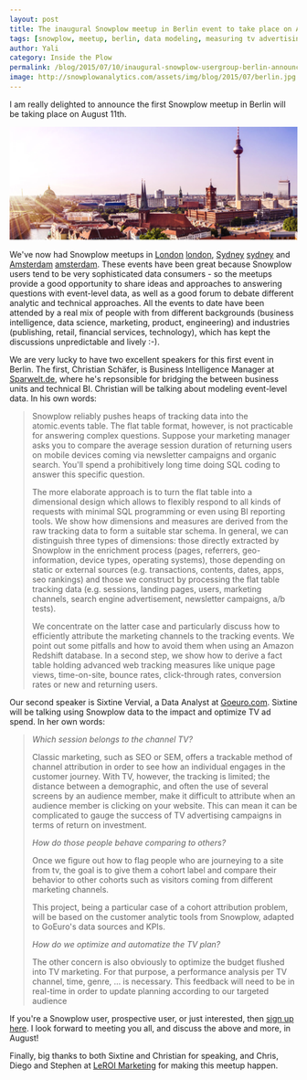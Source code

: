 ```yaml
---
layout: post
title: The inaugural Snowplow meetup in Berlin event to take place on August 11
tags: [snowplow, meetup, berlin, data modeling, measuring tv advertising, attribution]
author: Yali
category: Inside the Plow
permalink: /blog/2015/07/10/inaugural-snowplow-usergroup-berlin-announced-for-august/
image: http://snowplowanalytics.com/assets/img/blog/2015/07/berlin.jpg
---
```


I am really delighted to announce the first Snowplow meetup in Berlin will be taking place on August 11th.

![berlin][pic1]

We've now had Snowplow meetups in [London] [london], [Sydney] [sydney] and [Amsterdam] [amsterdam]. These events have been great because Snowplow users tend to be very sophisticated data consumers - so the meetups provide a good opportunity to share ideas and approaches to answering questions with event-level data, as well as a good forum to debate different analytic and technical approaches. All the events to date have been attended by a real mix of people with from different backgrounds (business intelligence, data science, marketing, product, engineering) and industries (publishing, retail, financial services, technology), which has kept the discussions unpredictable and lively :-).

We are very lucky to have two excellent speakers for this first event in Berlin. The first, Christian Schäfer, is Business Intelligence Manager at [Sparwelt.de](http://www.sparwelt.de/), where he's repsonsible for bridging the between business units and technical BI. Christian will be talking about modeling event-level data. In his own words:


<!--more-->
<div>
<blockquote><p>Snowplow reliably pushes heaps of tracking data into the atomic.events table. The flat table format, however, is not practicable for answering complex questions. Suppose your marketing manager asks you to compare the average session duration of returning users on mobile devices coming via newsletter campaigns and organic search. You'll spend a prohibitively long time doing SQL coding to answer this specific question.</p>
<p>The more elaborate approach is to turn the flat table into a dimensional design which allows to flexibly respond to all kinds of requests with minimal SQL programming or even using BI reporting tools. We show how dimensions and measures are derived from the raw tracking data to form a suitable star schema. In general, we can distinguish three types of dimensions: those directly extracted by Snowplow in the enrichment process (pages, referrers, geo-information, device types, operating systems), those depending on static or external sources (e.g. transactions, contents, dates, apps, seo rankings) and those we construct by processing the flat table tracking data (e.g. sessions, landing pages, users, marketing channels, search engine advertisement, newsletter campaigns, a/b tests).</p>
<p>We concentrate on the latter case and particularly discuss how to efficiently attribute the marketing channels to the tracking events. We point out some pitfalls and how to avoid them when using an Amazon Redshift database. In a second step, we show how to derive a fact table holding advanced web tracking measures like unique page views, time-on-site, bounce rates, click-through rates, conversion rates or new and returning users.</p>
</blockquote>
</div>

Our second speaker is Sixtine Vervial, a Data Analyst at [Goeuro.com](http://www.goeuro.com/). Sixtine will be talking using Snowplow data to the impact and optimize TV ad spend. In her own words:

<div>
<blockquote>
<p><i>Which session belongs to the channel TV?</i></p>
<p>Classic marketing, such as SEO or SEM, offers a trackable method of channel attribution in order to see how an individual engages in the customer journey. With TV, however, the tracking is limited; the distance between a demographic, and often the use of several screens by an audience member, make it difficult to attribute when an audience member is clicking on your website. This can mean it can be complicated to gauge the success of TV advertising campaigns in terms of return on investment.</p>
<p><i>How do those people behave comparing to others?</i></p>
<p>Once we figure out how to flag people who are journeying to a site from tv, the goal is to give them a cohort label and compare their behavior to other cohorts such as visitors coming from different marketing channels.</p>
<p>This project, being a particular case of a cohort attribution problem, will be based on the customer analytic tools from Snowplow, adapted to GoEuro's data sources and KPIs.</p>
<p><i>How do we optimize and automatize the TV plan?</i></p>
<p>The other concern is also obviously to optimize the budget flushed into TV marketing. For that purpose, a performance analysis per TV channel, time, genre, … is necessary. This feedback will need to be in  real-time in order to update planning according to our targeted audience</p>
</blockquote>
</div>

If you're a Snowplow user, prospective user, or just interested, then [sign up here][meetup-signup]. I look forward to meeting you all, and discuss the above and more, in August!

Finally, big thanks to both Sixtine and Christian for speaking, and Chris, Diego and Stephen at [LeROI Marketing](http://www.leroi-marketing.com/) for making this meetup happen.

[pic1]: /assets/img/blog/2015/07/berlin.jpg
[meetup-signup]: http://www.meetup.com/Snowplow-Analytics-Berlin/t/ti1_1/?gj=ej4
[london]: /blog/2015/02/11/first-snowplow-meetup-in-london/
[sydney]: /blog/2014/12/08/snowplow-meetup-group-london-announced/
[amsterdam]: /blog/2015/05/19/snowplow-meetup-amsterdam-wrap-up/
